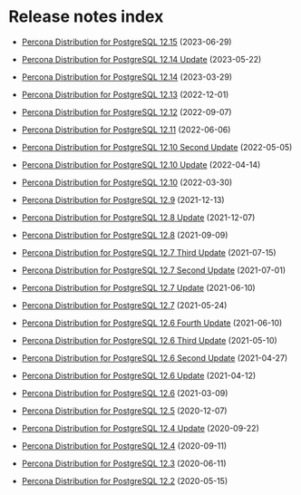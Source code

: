 # Release notes index

* [Percona Distribution for PostgreSQL 12.15](release-notes-v12.15.md) (2023-06-29)

* [Percona Distribution for PostgreSQL 12.14 Update](release-notes-v12.14.upd.md) (2023-05-22)

* [Percona Distribution for PostgreSQL 12.14](release-notes-v12.14.md) (2023-03-29)

* [Percona Distribution for PostgreSQL 12.13](release-notes-v12.13.md) (2022-12-01)

* [Percona Distribution for PostgreSQL 12.12](release-notes-v12.12.md) (2022-09-07)

* [Percona Distribution for PostgreSQL 12.11](release-notes-v12.11.md) (2022-06-06)

* [Percona Distribution for PostgreSQL 12.10 Second Update](release-notes-v12.10.upd2.md) (2022-05-05)

* [Percona Distribution for PostgreSQL 12.10 Update](release-notes-v12.10.upd.md) (2022-04-14)

* [Percona Distribution for PostgreSQL 12.10](release-notes-v12.10.md) (2022-03-30)

* [Percona Distribution for PostgreSQL 12.9](release-notes-v12.9.md) (2021-12-13)

* [Percona Distribution for PostgreSQL 12.8 Update](release-notes-v12.8.upd.md) (2021-12-07)

* [Percona Distribution for PostgreSQL 12.8](release-notes-v12.8.md) (2021-09-09)

* [Percona Distribution for PostgreSQL 12.7 Third Update](release-notes-v12.7.upd3.md) (2021-07-15)

* [Percona Distribution for PostgreSQL 12.7 Second Update](release-notes-v12.7.upd2.md) (2021-07-01)

* [Percona Distribution for PostgreSQL 12.7 Update](release-notes-v12.7.upd.md) (2021-06-10)

* [Percona Distribution for PostgreSQL 12.7](release-notes-v12.7.md) (2021-05-24)

* [Percona Distribution for PostgreSQL 12.6 Fourth Update](release-notes-v12.6.upd4.md) (2021-06-10)

* [Percona Distribution for PostgreSQL 12.6 Third Update](release-notes-v12.6.upd3.md) (2021-05-10)


* [Percona Distribution for PostgreSQL 12.6 Second Update](release-notes-v12.6.upd2.md) (2021-04-27)


* [Percona Distribution for PostgreSQL 12.6 Update](release-notes-v12.6.upd.md) (2021-04-12)


* [Percona Distribution for PostgreSQL 12.6](release-notes-v12.6.md) (2021-03-09)


* [Percona Distribution for PostgreSQL 12.5](release-notes-v12.5.md) (2020-12-07)


* [Percona Distribution for PostgreSQL 12.4 Update](release-notes-v12.4.upd.md) (2020-09-22)


* [Percona Distribution for PostgreSQL 12.4](release-notes-v12.4.md) (2020-09-11)


* [Percona Distribution for PostgreSQL 12.3](release-notes-v12.3.md) (2020-06-11)


* [Percona Distribution for PostgreSQL 12.2](release-notes-v12.2.md) (2020-05-15)
